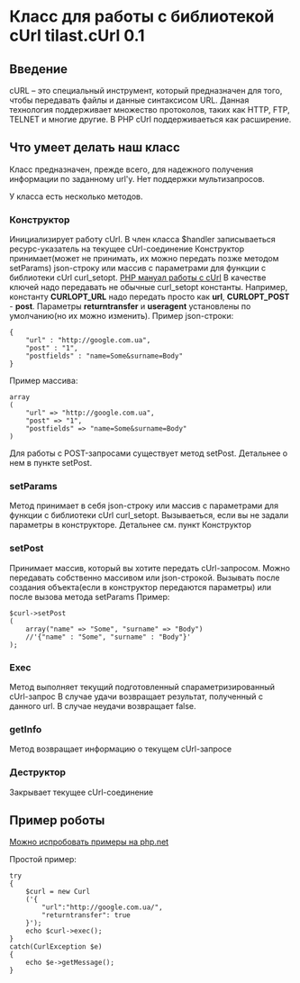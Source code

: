 # Класс для работы с библиотекой cUrl tilast.cUrl 0.1

## Введение
cURL – это специальный инструмент, который предназначен для того, чтобы передавать файлы и данные синтаксисом URL.
Данная технология поддерживает множество протоколов, таких как HTTP, FTP, TELNET и многие другие.
В PHP cUrl поддерживаеться как расширение.

## Что умеет делать наш класс
Класс предназначен, прежде всего, для надежного получения информации по заданному url'у.
Нет поддержки мультизапросов.

У класса есть несколько методов.

### Конструктор
Инициализирует работу cUrl. В член класса $handler записываеться ресурс-указатель на текущее cUrl-соединение
Конструктор принимает(может не принимать, их можно передать позже методом setParams) json-строку или массив с параметрами для функции с библиотеки cUrl curl_setopt.
[PHP мануал работы с cUrl](http://php.net/manual/en/book.curl.php)
В качестве ключей надо передавать не обычные curl_setopt константы. Например, константу **CURLOPT_URL** надо передать
просто как **url**, **CURLOPT_POST** - **post**.
Параметры **returntransfer** и **useragent** установлены по умолчанию(но их можно изменить).
Пример json-строки:

    {
        "url" : "http://google.com.ua",
        "post" : "1",
        "postfields" : "name=Some&surname=Body"
    }
    
Пример массива:

    array
    (
        "url" => "http://google.com.ua",
        "post" => "1",
        "postfields" => "name=Some&surname=Body"
    )

Для работы с POST-запросами существует метод setPost. Детальнее о нем в пункте setPost.

### setParams
Метод принимает в себя json-строку или массив с параметрами для функции с библиотеки cUrl curl_setopt.
Вызываеться, если вы не задали параметры в конструкторе.
Детальнее см. пункт Конструктор

### setPost
Принимает массив, который вы хотите передать cUrl-запросом.
Можно передавать собственно массивом или json-строкой.
Вызывать после создания объекта(если в конструктор передаются параметры) или после вызова метода setParams
Пример:

    $curl->setPost
    (
        array("name" => "Some", "surname" => "Body")
        //'{"name" : "Some", "surname" : "Body"}'
    );

### Exec
Метод выполняет текущий подготовленный спараметризированный cUrl-запрос
В случае удачи возвращает результат, полученный с данного url.
В случае неудачи возвращает false.

### getInfo
Метод возвращает информацию о текущем cUrl-запросе

### Деструктор
Закрывает текущее cUrl-соединение

## Пример роботы
[Можно испробовать примеры на php.net](http://php.net/manual/en/curl.examples.php)

Простой пример:

    try
    {
        $curl = new Curl
        ('{
            "url":"http://google.com.ua/",
            "returntransfer": true
        }');
        echo $curl->exec();
    }
    catch(CurlException $e)
    {
        echo $e->getMessage();
    }
